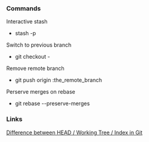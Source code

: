 ### Commands

Interactive stash
* stash -p 

Switch to previous branch
* git checkout -

Remove remote branch
* git push origin :the_remote_branch

Perserve merges on rebase
* git rebase --preserve-merges

### Links
[Difference between HEAD / Working Tree / Index in Git](http://stackoverflow.com/questions/3689838/difference-between-head-working-tree-index-in-git)

